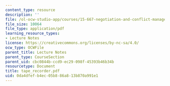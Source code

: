 ```yaml
---
content_type: resource
description: ''
file: /ol-ocw-studio-app/courses/15-667-negotiation-and-conflict-management-spring-2001/0da4dfefb4ec05b886a813b870a991e1_tape_recorder.pdf
file_size: 10064
file_type: application/pdf
learning_resource_types:
- Lecture Notes
license: https://creativecommons.org/licenses/by-nc-sa/4.0/
ocw_type: OCWFile
parent_title: Lecture Notes
parent_type: CourseSection
parent_uid: cbc0844b-ccd9-ec29-098f-45393b46b34b
resourcetype: Document
title: tape_recorder.pdf
uid: 0da4dfef-b4ec-05b8-86a8-13b870a991e1
---
```

